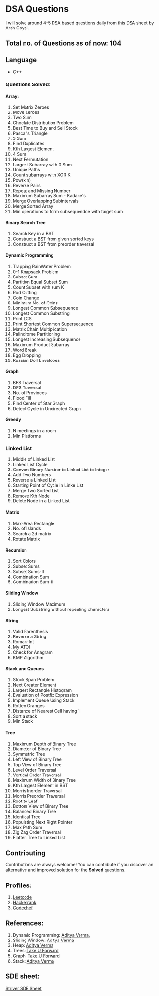 # DSA Questions

I will solve around 4-5 DSA based questions daily from this DSA sheet by Arsh Goyal.


## Total no. of Questions as of now: 104
## Language

* C++

### Questions Solved:
#### Array: 
1. Set Matrix Zeroes
2. Move Zeroes
3. Two Sum
4. Choclate Distribution Problem
5. Best Time to Buy and Sell Stock
6. Pascal's Triangle
7. 3 Sum
8. Find Duplicates
9. Kth Largest Element 
10. 4 Sum
11. Next Permutation
12. Largest Subarray with 0 Sum
13. Unique Paths
14. Count subarrays with XOR K
15. Pow(x,n)
16. Reverse Pairs
17. Repeat and Missing Number
18. Maximum Subarray Sum - Kadane's
19. Merge Overlapping Subintervals
20. Merge Sorted Array
21. Min operations to form subsequendce with target sum
#### Binary Search Tree
1. Search Key in a BST
2. Construct a BST from given sorted keys
3. Construct a BST from preorder traversal
#### Dynamic Programming
1. Trapping RainWater Problem
2. 0-1 Knapsack Problem
3. Subset Sum
4. Partition Equal Subset Sum
5. Count Subset with sum K
6. Rod Cutting
7. Coin Change
8. Minimum No. of Coins
9. Longest Common Subsequence
10. Longest Common Substring
11. Print LCS
12. Print Shortest Common Supersequence
13. Matrix Chain Multiplication 
14. Palindrome Partitioning
15. Longest Increasing Subsequence
16. Maximum Product Subarray
17. Word Break
18. Egg Dropping
19. Russian Doll Envelopes


#### Graph
1. BFS Traversal
2. DFS Traversal
3. No. of Provinces
4. Flood Fill
5. Find Center of Star Graph
6. Detect Cycle in Undirected Graph

#### Greedy
1. N meetings in a room
2. Min Platforms

### Linked List
1. Middle of Linked List
2. Linked List Cycle
3. Convert Binary Number to Linked List to Integer
4. Add Two Numbers
5. Reverse a Linked List
6. Starting Point of Cycle in Linke List
7. Merge Two Sorted List
8. Remove Kth Node
9. Delete Node in a Linked List
#### Matrix
1. Max-Area Rectangle
2. No. of Islands
3. Search a 2d matrix
4. Rotate Matrix

#### Recursion
1. Sort Colors
2. Subset Sums
3. Subset Sums-II
4. Combination Sum
5. Combination Sum-II

#### Sliding Window
1. Sliding Window Maximum
2. Longest Substring without repeating characters
#### String
1. Valid Parenthesis
2. Reverse a String
3. Roman-Int
4. My ATOI
5. Check for Anagram
6. KMP Algorithm

#### Stack and Queues
1. Stock Span Problem
2. Next Greater Element
3. Largest Rectangle Histogram
4. Evaluation of Postfix Expression
5. Implement Queue Using Stack
6. Rotten Oranges
7. Distance of Nearest Cell having 1
8. Sort a stack
9. Min Stack

####  Tree
1. Maximum Depth of Binary Tree
2. Diameter of Binary Tree
3. Symmetric Tree
4. Left View of Binary Tree
5. Top View of Binary Tree
6. Level Order Traversal
7. Vertical Order Traversal
8. Maximum Width of Binary Tree
9. Kth Largest Element in BST 
10. Morris Inorder Traversal
11. Morris Preorder Traversal
12. Root to Leaf
13. Bottom View of Binary Tree
14. Balanced Binary Tree
15. Identical Tree
16. Populating Next Right Pointer
17. Max Path Sum
18. Zig Zag Order Traversal
19. Flatten Tree to Linked List


## Contributing

Contributions are always welcome! You can contribute if you discover an alternative and improved solution for the **Solved** questions.


## Profiles:
1. [Leetcode](https://leetcode.com/kunalkatara888/)
2. [Hackerrank](https://www.hackerrank.com/kunalkatara888?hr_r=1)
3. [Codechef](https://www.codechef.com/users/kunalkatara12)

## References:
1. Dynamic Programming: [Aditya Verma](https://www.youtube.com/playlist?list=PL_z_8CaSLPWekqhdCPmFohncHwz8TY2Go),
2. Sliding Window: [Aditya Verma](https://www.youtube.com/playlist?list=PL_z_8CaSLPWeM8BDJmIYDaoQ5zuwyxnfj)
3. Heap: [Aditya Verma](https://www.youtube.com/playlist?list=PL_z_8CaSLPWdtY9W22VjnPxG30CXNZpI9)
4. Trees: [Take U Forward](https://www.youtube.com/playlist?list=PLgUwDviBIf0q8Hkd7bK2Bpryj2xVJk8Vk)
5. Graph: [Take U Forward](https://www.youtube.com/playlist?list=PLgUwDviBIf0oE3gA41TKO2H5bHpPd7fzn)
6. Stack: [Aditya Verma](https://www.youtube.com/playlist?list=PL_z_8CaSLPWdeOezg68SKkeLN4-T_jNHd)

## SDE sheet: 
[Striver SDE Sheet](https://takeuforward.org/interviews/strivers-sde-sheet-top-coding-interview-problems/#)






